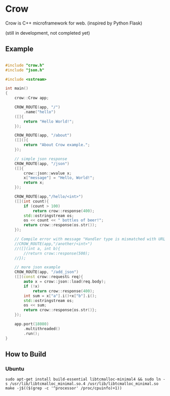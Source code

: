 # Crow

Crow is C++ microframework for web. (inspired by Python Flask)

(still in development, not completed yet)

## Example

```c++

#include "crow.h"
#include "json.h"

#include <sstream>

int main()
{
    crow::Crow app;

    CROW_ROUTE(app, "/")
        .name("hello")
    ([]{
        return "Hello World!";
    });

    CROW_ROUTE(app, "/about")
    ([](){
        return "About Crow example.";
    });

    // simple json response
    CROW_ROUTE(app, "/json")
    ([]{
        crow::json::wvalue x;
        x["message"] = "Hello, World!";
        return x;
    });

    CROW_ROUTE(app,"/hello/<int>")
    ([](int count){
        if (count > 100)
            return crow::response(400);
        std::ostringstream os;
        os << count << " bottles of beer!";
        return crow::response(os.str());
    });

    // Compile error with message "Handler type is mismatched with URL paramters"
    //CROW_ROUTE(app,"/another/<int>")
    //([](int a, int b){
        //return crow::response(500);
    //});

    // more json example
    CROW_ROUTE(app, "/add_json")
    ([](const crow::request& req){
        auto x = crow::json::load(req.body);
        if (!x)
            return crow::response(400);
        int sum = x["a"].i()+x["b"].i();
        std::ostringstream os;
        os << sum;
        return crow::response{os.str()};
    });

    app.port(18080)
        .multithreaded()
        .run();
}
```

## How to Build

### Ubuntu
    sudo apt-get install build-essential libtcmalloc-minimal4 && sudo ln -s /usr/lib/libtcmalloc_minimal.so.4 /usr/lib/libtcmalloc_minimal.so
    make -j$(($(grep -c '^processor' /proc/cpuinfo)+1))
